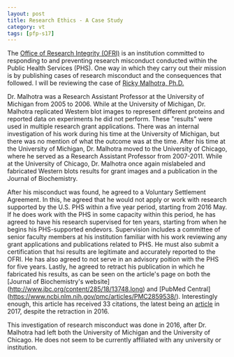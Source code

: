 ```yaml
---
layout: post
title: Research Ethics - A Case Study
category: vt
tags: [pfp-s17]
---
```


The [Office of Research Integrity (OFRI)](https://ori.hhs.gov/) is an institution committed to responding to and preventing research misconduct conducted within the Public Health Services (PHS). One way in which they carry out their mission is by publishing cases of research misconduct and the consequences that followed. I will be reviewing the case of [Ricky Malhotra, Ph.D.](https://ori.hhs.gov/content/case-summary-malhotra-ricky) 

Dr. Malhotra was a Research Assistant Professor at the University of Michigan from 2005 to 2006. While at the University of Michigan, Dr. Malhotra replicated Western blot images to represent different proteins and reported data on experiments he did not perform. These "results" were used in multiple research grant applications. There was an internal investigation of his work during his time at the University of Michigan, but there was no mention of what the outcome was at the time. After his time at the University of Michigan, Dr. Malhotra moved to the University of Chicago, where he served as a Research Assistant Professor from 2007-2011. While at the University of Chicago, Dr. Malhotra once again mislabeled and fabricated Western blots results for grant images and a publication in the Journal of Biochemistry. 

After his misconduct was found, he agreed to a Voluntary Settlement Agreement. In this, he agreed that he would not apply or work with research supported by the U.S. PHS within a five year period, starting from 2016 May. If he does work with the PHS in some capacity within this period, he has agreed to have his research supervised for ten years, starting from when he begins his PHS-supported endevors. Supervision includes a committee of senior faculty members at his institution familiar with his work reviewing any grant applications and publications related to PHS. He must also submit a certification that hsi results are legitimate and accurately reported to the OFRI. He has also agreed to not serve in an advisory poition with the PHS for five years. Lastly, he agreed to retract his publication in which he fabricated his results, as can be seen on the article's page on both the [Journal of Biochemistry's website] (http://www.jbc.org/content/285/18/13748.long) and [PubMed Central] (https://www.ncbi.nlm.nih.gov/pmc/articles/PMC2859538/). Interestingly enough, this article has received 33 citations, the latest being an [article](http://www.sciencedirect.com/science/article/pii/S0925443917300315) in 2017, despite the retraction in 2016. 

This investigation of research misconduct was done in 2016, after Dr. Malhotra had left both the University of Michigan and the University of Chicago. He does not seem to be currently affiliated with any university or institution.
